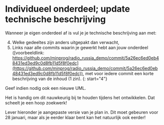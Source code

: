 # Individueel onderdeel; update technische beschrijving

Wanneer je eigen onderdeel af is vul je je technische beschrijving aan met:

4. Welke gedeeltes zijn anders uitgepakt dan verwacht,
5. Links naar alle commits waarin je gewerkt hebt aan jouw onderdeel ([voorbeeldlink: https://github.com/minprog/radio_russia_demo/commit/5a26ec6ed0eb48431ed3ed9c0d8fb11d5f8f0edc](https://github.com/minprog/radio_russia_demo/commit/5a26ec6ed0eb48431ed3ed9c0d8fb11d5f8f0edc)), met voor iedere commit een korte beschrijving van de inhoud (1 zin).
{: start="4"}

Geef indien nodig ook een nieuwe UML.

Het is handig om dit nauwkeurig bij te houden tijdens het ontwikkelen. Dat scheelt je een hoop zoekwerk!

Lever hieronder je aangepaste versie van je plan in. Dit moet gebeuren voor 28 januari, maar als je eerder klaar bent kan het natuurlijk ook eerder!
